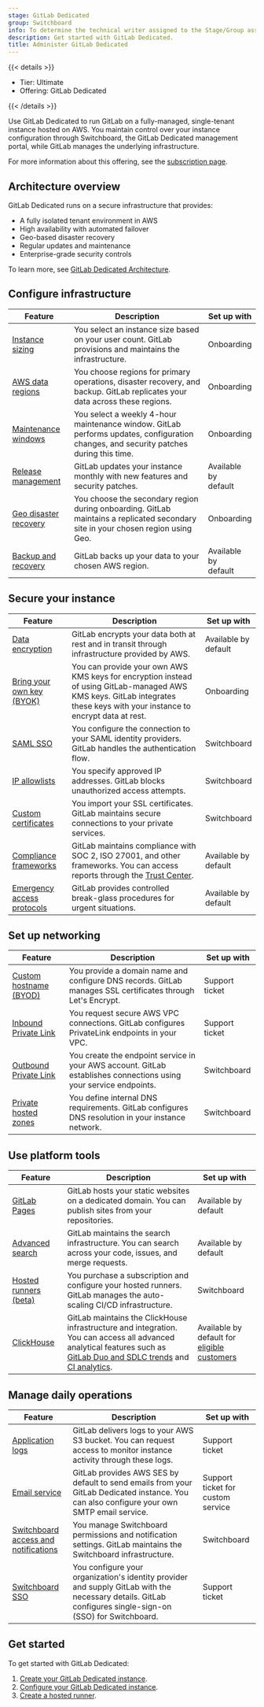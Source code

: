 ```yaml
---
stage: GitLab Dedicated
group: Switchboard
info: To determine the technical writer assigned to the Stage/Group associated with this page, see https://handbook.gitlab.com/handbook/product/ux/technical-writing/#assignments
description: Get started with GitLab Dedicated.
title: Administer GitLab Dedicated
---
```


{{< details >}}

- Tier: Ultimate
- Offering: GitLab Dedicated

{{< /details >}}

Use GitLab Dedicated to run GitLab on a fully-managed, single-tenant instance hosted on AWS. You maintain control over your instance configuration through Switchboard, the GitLab Dedicated management portal, while GitLab manages the underlying infrastructure.

For more information about this offering, see the [subscription page](../../subscriptions/gitlab_dedicated/_index.md).

## Architecture overview

GitLab Dedicated runs on a secure infrastructure that provides:

- A fully isolated tenant environment in AWS
- High availability with automated failover
- Geo-based disaster recovery
- Regular updates and maintenance
- Enterprise-grade security controls

To learn more, see [GitLab Dedicated Architecture](architecture.md).

## Configure infrastructure

| Feature | Description | Set up with |
|------------|-------------|---------------------|
| [Instance sizing](../../subscriptions/gitlab_dedicated/data_residency_and_high_availability.md#availability-and-scalability) | You select an instance size based on your user count. GitLab provisions and maintains the infrastructure. | Onboarding |
| [AWS data regions](../../subscriptions/gitlab_dedicated/data_residency_and_high_availability.md#available-aws-regions) | You choose regions for primary operations, disaster recovery, and backup. GitLab replicates your data across these regions. | Onboarding |
| [Maintenance windows](maintenance.md#maintenance-windows) | You select a weekly 4-hour maintenance window. GitLab performs updates, configuration changes, and security patches during this time. | Onboarding |
| [Release management](releases.md#release-rollout-schedule) | GitLab updates your instance monthly with new features and security patches. | Available by <br>default |
| [Geo disaster recovery](create_instance/_index.md#step-2-create-your-gitlab-dedicated-instance) | You choose the secondary region during onboarding. GitLab maintains a replicated secondary site in your chosen region using Geo. | Onboarding |
| [Backup and recovery](../../subscriptions/gitlab_dedicated/data_residency_and_high_availability.md#disaster-recovery) | GitLab backs up your data to your chosen AWS region. | Available by <br>default |

## Secure your instance

| Feature | Description | Set up with |
|------------|-------------|-----------------|
| [Data encryption](encryption.md) | GitLab encrypts your data both at rest and in transit through infrastructure provided by AWS. | Available by <br>default |
| [Bring your own key (BYOK)](encryption.md#bring-your-own-key-byok) | You can provide your own AWS KMS keys for encryption instead of using GitLab-managed AWS KMS keys. GitLab integrates these keys with your instance to encrypt data at rest. | Onboarding |
| [SAML SSO](configure_instance/saml.md) | You configure the connection to your SAML identity providers. GitLab handles the authentication flow. | Switchboard |
| [IP allowlists](configure_instance/network_security.md#ip-allowlist) | You specify approved IP addresses. GitLab blocks unauthorized access attempts. | Switchboard |
| [Custom certificates](configure_instance/network_security.md#custom-certificate-authority) | You import your SSL certificates. GitLab maintains secure connections to your private services. | Switchboard |
| [Compliance frameworks](../../subscriptions/gitlab_dedicated/_index.md#monitoring) | GitLab maintains compliance with SOC 2, ISO 27001, and other frameworks. You can access reports through the [Trust Center](https://trust.gitlab.com/?product=gitlab-dedicated). | Available by <br>default |
| [Emergency access protocols](../../subscriptions/gitlab_dedicated/_index.md#access-controls) | GitLab provides controlled break-glass procedures for urgent situations. | Available by <br>default |

## Set up networking

| Feature | Description | Set up with |
|------------|-------------|-----------------|
| [Custom hostname (BYOD)](configure_instance/network_security.md#bring-your-own-domain-byod) | You provide a domain name and configure DNS records. GitLab manages SSL certificates through Let's Encrypt. | Support ticket |
| [Inbound Private Link](configure_instance/network_security.md#inbound-private-link) | You request secure AWS VPC connections. GitLab configures PrivateLink endpoints in your VPC. | Support ticket |
| [Outbound Private Link](configure_instance/network_security.md#outbound-private-link) | You create the endpoint service in your AWS account. GitLab establishes connections using your service endpoints. | Switchboard |
| [Private hosted zones](configure_instance/network_security.md#private-hosted-zones) | You define internal DNS requirements. GitLab configures DNS resolution in your instance network. | Switchboard |

## Use platform tools

| Feature | Description | Set up with |
|------------|-------------|-----------------|
| [GitLab Pages](../../subscriptions/gitlab_dedicated/_index.md#gitlab-pages) | GitLab hosts your static websites on a dedicated domain. You can publish sites from your repositories. | Available by <br>default |
| [Advanced search](../../integration/advanced_search/elasticsearch.md) | GitLab maintains the search infrastructure. You can search across your code, issues, and merge requests. | Available by <br>default |
| [Hosted runners (beta)](hosted_runners.md) | You purchase a subscription and configure your hosted runners. GitLab manages the auto-scaling CI/CD infrastructure. | Switchboard |
| [ClickHouse](../../integration/clickhouse.md) | GitLab maintains the ClickHouse infrastructure and integration. You can access all advanced analytical features such as [GitLab Duo and SDLC trends](../../user/analytics/duo_and_sdlc_trends.md) and [CI analytics](../../ci/runners/runner_fleet_dashboard.md#enable-more-ci-analytics-features-with-clickhouse). | Available by <br>default for [eligible customers](../../subscriptions/gitlab_dedicated/_index.md#clickhouse) |

## Manage daily operations

| Feature | Description | Set up with |
|------------|-------------|-----------------|
| [Application logs](monitor.md) | GitLab delivers logs to your AWS S3 bucket. You can request access to monitor instance activity through these logs. | Support ticket |
| [Email service](configure_instance/users_notifications.md#smtp-email-service) | GitLab provides AWS SES by default to send emails from your GitLab Dedicated instance. You can also configure your own SMTP email service. | Support ticket for <br/>custom service  |
| [Switchboard access and <br>notifications](configure_instance/users_notifications.md) | You manage Switchboard permissions and notification settings. GitLab maintains the Switchboard infrastructure. | Switchboard |
| [Switchboard SSO](configure_instance/authentication/_index.md#configure-switchboard-sso) | You configure your organization's identity provider and supply GitLab with the necessary details. GitLab configures single-sign-on (SSO) for Switchboard. | Support ticket |

## Get started

To get started with GitLab Dedicated:

1. [Create your GitLab Dedicated instance](create_instance/_index.md).
1. [Configure your GitLab Dedicated instance](configure_instance/_index.md).
1. [Create a hosted runner](hosted_runners.md).
